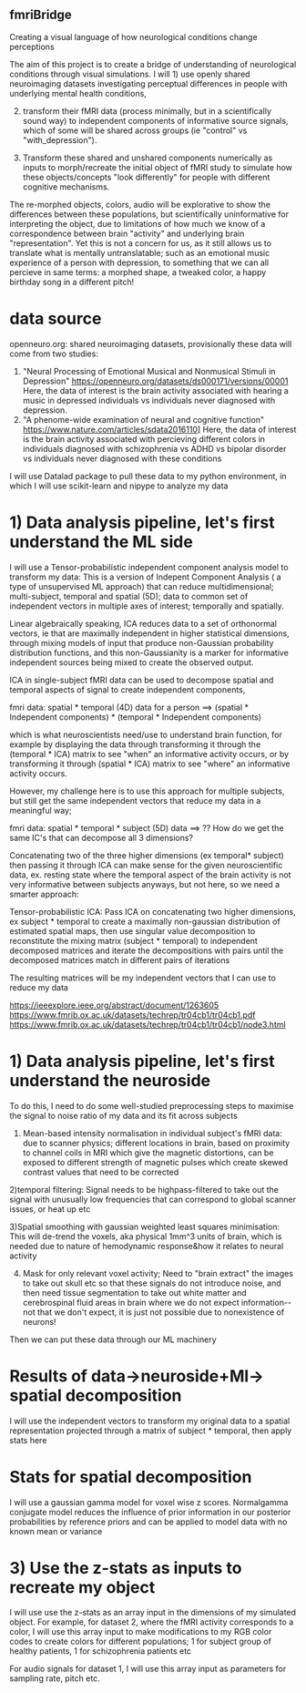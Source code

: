## fmriBridge
Creating a visual language of how neurological conditions change perceptions 

The aim of this project is to create a bridge of understanding of neurological conditions through visual simulations. I will 1) use openly shared neuroimaging datasets investigating perceptual differences in people with underlying mental health conditions, 

2) transform their fMRI data (process minimally, but in a scientifically sound way) to independent components of informative source signals, which of some will be shared across groups (ie "control" vs "with_depression").

3) Transform these shared and unshared components numerically as inputs to morph/recreate the initial object of fMRI study to simulate how these objects/concepts "look differently" for people with different cognitive mechanisms. 

The re-morphed objects, colors, audio will be explorative to show the differences between these populations, but scientifically uninformative for interpreting the object, due to limitations of how much we know of a correspondence between brain "activity" and underlying brain "representation". Yet this is not a concern for us, as it still allows us to translate what is mentally untranslatable; such as an emotional music experience of a person with depression, to something that we can all percieve in same terms: a morphed shape, a tweaked color, a happy birthday song in a different pitch! 

# data source 
openneuro.org: shared neuroimaging datasets, 
provisionally these data will come from two studies:
1) "Neural Processing of Emotional Musical and Nonmusical Stimuli in Depression" https://openneuro.org/datasets/ds000171/versions/00001 
Here, the data of interest is the brain activity associated with hearing a music in depressed individuals vs individuals never diagnosed with depression.
2) "A phenome-wide examination of neural and cognitive function" 
https://www.nature.com/articles/sdata2016110]
Here, the data of interest is the brain activity associated with percieving different colors in individuals diagnosed with schizophrenia vs ADHD vs bipolar disorder vs individuals never diagnosed with these conditions

I will use Datalad package to pull these data to my python environment, in which I will use scikit-learn and nipype to analyze my data

# 1) Data analysis pipeline, let's first understand the ML side

I will use a Tensor-probabilistic independent component analysis model to transform my data: 
This is a version of Indepent Component Analysis ( a type of unsupervised ML approach) that can reduce multidimensional; multi-subject, temporal and spatial (5D); data to common set of independent vectors in multiple axes of interest; temporally and spatially. 

Linear algebraically speaking, ICA reduces data to a set of orthonormal vectors, ie that are maximally independent in higher statistical dimensions, through mixing models of input that produce non-Gaussian probability distribution functions, and this non-Gaussianity is a marker for informative independent sources being mixed to create the observed output.

ICA in single-subject fMRI data can be used to decompose spatial and temporal aspects of signal to create independent components, 

fmri data: spatial * temporal (4D) data for a person ==> (spatial * Independent components) * (temporal * Independent components)

which is what neuroscientists need/use to understand brain function, for example by displaying the data through transforming it through the (temporal * ICA) matrix to see "when" an informative activity occurs, or by transforming it through (spatial * ICA) matrix to see "where" an informative activity occurs. 

However, my challenge here is to use this approach for multiple subjects, but still get the same independent vectors that reduce my data in a meaningful way; 

fmri data: spatial * temporal * subject (5D) data  ==>  ?? How do we get the same IC's that can decompose all 3 dimensions?

Concatenating two of the three higher dimensions (ex temporal* subject) then passing it through ICA can make sense for the given neuroscientific data, ex. resting state where the temporal aspect of the brain activity is not very informative between subjects anyways, but not here, so we need a smarter approach:

Tensor-probabilistic ICA:
Pass ICA on concatenating two higher dimensions, ex subject * temporal to create a maximally non-gaussian distribution of estimated spatial maps, then use singular value decomposition to reconstitute the mixing matrix (subject * temporal) to independent decomposed matrices and iterate the decompositions with pairs until the decomposed matrices match in different pairs of iterations

The resulting matrices will be my independent vectors that I can use to reduce my data

https://ieeexplore.ieee.org/abstract/document/1263605
https://www.fmrib.ox.ac.uk/datasets/techrep/tr04cb1/tr04cb1.pdf
https://www.fmrib.ox.ac.uk/datasets/techrep/tr04cb1/tr04cb1/node3.html


# 1) Data analysis pipeline, let's first understand the neuroside

To do this, I need to do some well-studied preprocessing steps to maximise the signal to noise ratio of my data and its fit across subjects

1) Mean-based intensity normalisation in individual subject's fMRI data: due to scanner physics; different locations in brain, based on proximity to channel coils in MRI which give the magnetic distortions, can be exposed to different strength of magnetic pulses which create skewed contrast values that need to be corrected

2)temporal filtering: Signal needs to be highpass-filtered to take out the signal with unusually low frequencies that can correspond to global scanner issues, or heat up etc

3)Spatial smoothing with gaussian weighted least squares minimisation: This will de-trend the voxels, aka physical 1mm^3 units of brain, which is needed due to nature of hemodynamic response&how it relates to neural activity

4) Mask for only relevant voxel activity; Need to "brain extract" the images to take out skull etc so that these signals do not introduce noise, and then need tissue segmentation to take out white matter and cerebrospinal fluid areas in brain where we do not expect information--not that we don't expect, it is just not possible due to nonexistence of neurons!

Then we can put these data through our ML machinery

# Results of data->neuroside+Ml-> spatial decomposition
I will use the independent vectors to transform my original data to a spatial representation projected through a matrix of subject * temporal, then apply stats here

# Stats for spatial decomposition
I will use a gaussian gamma model for voxel wise z scores. Normalgamma conjugate model reduces the influence of prior information in our posterior probabilities by reference priors and can be applied to model data with no known mean or variance

# 3) Use the z-stats as inputs to recreate my object

I will use use the z-stats as an array input in the dimensions of my simulated object. For example, for dataset 2, where the fMRI activity corresponds to a color, I will use this array input to make modifications to my RGB color codes to create colors for different populations; 1 for subject group of healthy patients, 1 for schizophrenia patients etc

For audio signals for dataset 1, I will use this array input as parameters for sampling rate, pitch etc.





